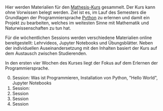 Hier werden Materialien für den [Mathesis-Kurs](https://www.mintgruen.tu-berlin.de/studium-und-lehre/mintgruen-labore/mathesis/) gesammelt. Der Kurs kann ohne Vorwissen belegt werden. Ziel ist es, im Lauf des Semesters die Grundlagen der Programmiersprache [Python](https://de.wikipedia.org/wiki/Python_(Programmiersprache)) zu erlernen und damit ein Projekt zu bearbeiten, welches im weitesten Sinne mit Mathematik und Naturwissenschaften zu tun hat.

Für die wöchentlichen Sessions werden verschiedene Materialien online bereitgestellt: Lehrvideos, Jupyter Notebooks und Übungsblätter. Neben der individuellen Auseinandersetzung mit den Inhalten basiert der Kurs auf dem Austausch zwischen Studierenden.

In den ersten vier Wochen des Kurses liegt der Fokus auf dem Erlernen der Programmiersprache.  

0. Session: Was ist Programmieren, Installation von Python, "Hello World", Jupyter Notebooks
1. Session:
2. Session
3. Session
4. Session
